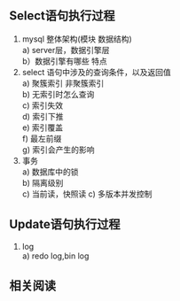 ## Select语句执行过程
1. mysql 整体架构(模块 数据结构)  
a) server层，数据引擎层  
b）数据引擎有哪些 特点  
2. select 语句中涉及的查询条件，以及返回值  
a) 聚簇索引 非聚簇索引  
b) 无索引时怎么查询  
c) 索引失效  
d) 索引下推  
e) 索引覆盖  
f) 最左前缀  
g) 索引会产生的影响
3. 事务  
a) 数据库中的锁  
b) 隔离级别    
c) 当前读，快照读
c) 多版本并发控制

## Update语句执行过程
1. log  
a) redo log,bin log

## 相关阅读

